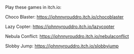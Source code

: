 Play these games in itch.io:

Choco Blaster: https://johnnyrouddro.itch.io/chocoblaster

Lazy Copter: https://johnnyrouddro.itch.io/lazycopter

Nebula Conflict: https://johnnyrouddro.itch.io/nebulaconflict

Slobby Jump: https://johnnyrouddro.itch.io/slobbyjump
